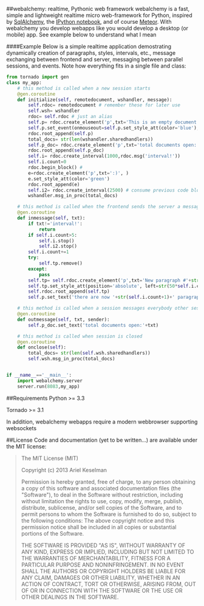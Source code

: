 ##webalchemy: realtime, Pythonic web framework
webalchemy is a fast, simple and lightweight realtime micro web-framework for Python, inspired by [SqlAlchemy](http://www.sqlalchemy.org/), the [IPython notebook](http://ipython.org/), and of course [Meteor](http://www.meteor.com/). With webalchemy you develop webapps like you would develop a desktop (or mobile) app. See example below to understand what I mean

####Example
Below is a simple realtime application demostrating dynamically creation of paragraphs, styles, intervals, etc., message exchanging between frontend and server, messaging between parallel sessions, and events. Note how everything fits in a single file and class:
```python
from tornado import gen
class my_app:    
    # this method is called when a new session starts
    @gen.coroutine
    def initialize(self, remotedocument, wshandler, message):
        self.rdoc= remotedocument # remember these for later use
        self.wsh= wshandler
        rdoc= self.rdoc # just an alias
        self.p= rdoc.create_element('p',txt='This is an empty document')
        self.p.set_event(onmouseout=self.p.set_style_att(color='blue'),onmousemove=self.p.set_style_att(color='red'))
        rdoc.root_append(self.p)
        total_docs= str(len(wshandler.sharedhandlers))
        self.p_doc= rdoc.create_element('p',txt='total documents open:'+total_docs)
        rdoc.root_append(self.p_doc)
        self.i= rdoc.create_interval(1000,rdoc.msg('interval!'))
        self.i.count=0
        rdoc.begin_block() #
        e=rdoc.create_element('p',txt=':)', )
        e.set_style_att(color='green')
        rdoc.root_append(e)
        self.i2= rdoc.create_interval(2500) # consume previous code block
        wshandler.msg_in_proc(total_docs)

    # this method is called when the frontend sends the server a message
    @gen.coroutine
    def inmessage(self, txt):
        if txt!='interval!':
            return
        if self.i.count>5:
            self.i.stop()
            self.i2.stop()
        self.i.count+=1
        try:
            self.tp.remove()
        except:
            pass
        self.tp= self.rdoc.create_element('p',txt='New paragraph #'+str(self.i.count))
        self.tp.set_style_att(position='absolute', left=str(50*self.i.count)+'px', top=str(50*self.i.count)+'px')
        self.rdoc.root_append(self.tp)
        self.p.set_text('there are now '+str(self.i.count+1)+' paragraphs')

    # this method is called when a session messages everybody other session
    @gen.coroutine
    def outmessage(self, txt, sender):
        self.p_doc.set_text('total documents open:'+txt)

    # this method is called when session is closed
    @gen.coroutine
    def onclose(self):
        total_docs= str(len(self.wsh.sharedhandlers))
        self.wsh.msg_in_proc(total_docs)


if __name__=='__main__':
    import webalchemy.server
    server.run(8083,my_app)
```
##Requirements
Python >= 3.3

Tornado >= 3.1

In addition, webalchemy webapps require a modern webbrowser supporting websockets

##License
Code and documentation (yet to be written...) are available under the MIT license:

>The MIT License (MIT)
>
>Copyright (c) 2013 Ariel Keselman
>
>Permission is hereby granted, free of charge, to any person obtaining a copy of this software and associated documentation files (the "Software"), to deal in the Software without restriction, including without limitation the rights to use, copy, modify, merge, publish, distribute, sublicense, and/or sell copies of the Software, and to permit persons to whom the Software is furnished to do so, subject to the following conditions: The above copyright notice and this permission notice shall be included in all copies or substantial portions of the Software.
>
>THE SOFTWARE IS PROVIDED "AS IS", WITHOUT WARRANTY OF ANY KIND, EXPRESS OR IMPLIED, INCLUDING BUT NOT LIMITED TO THE WARRANTIES OF MERCHANTABILITY, FITNESS FOR A PARTICULAR PURPOSE AND NONINFRINGEMENT. IN NO EVENT SHALL THE AUTHORS OR COPYRIGHT HOLDERS BE LIABLE FOR ANY CLAIM, DAMAGES OR OTHER LIABILITY, WHETHER IN AN ACTION OF CONTRACT, TORT OR OTHERWISE, ARISING FROM, OUT OF OR IN CONNECTION WITH THE SOFTWARE OR THE USE OR OTHER DEALINGS IN THE SOFTWARE.

